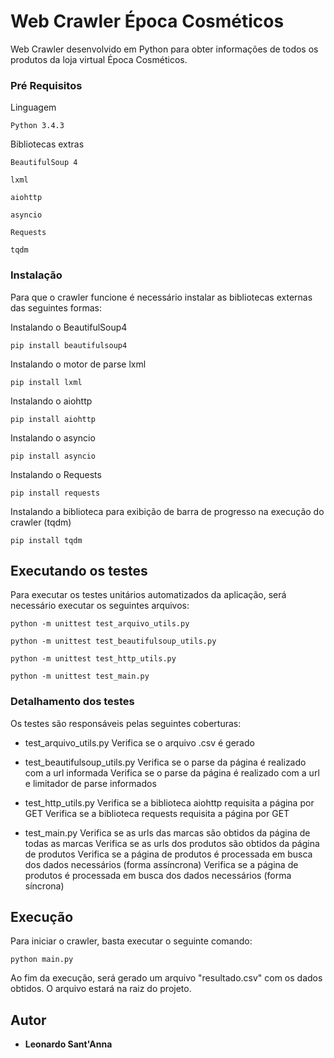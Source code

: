 # Web Crawler Época Cosméticos

Web Crawler desenvolvido em Python para obter informações de todos os produtos da loja virtual Época Cosméticos.

### Pré Requisitos

Linguagem

```
Python 3.4.3
```

Bibliotecas extras

```
BeautifulSoup 4
```
```
lxml
```
```
aiohttp
```
```
asyncio
```
```
Requests
```
```
tqdm
```

### Instalação

Para que o crawler funcione é necessário instalar as bibliotecas externas das seguintes formas:

Instalando o BeautifulSoup4

```
pip install beautifulsoup4
```

Instalando o motor de parse lxml

```
pip install lxml
```

Instalando o aiohttp

```
pip install aiohttp
```

Instalando o asyncio

```
pip install asyncio
```

Instalando o Requests

```
pip install requests
```

Instalando a biblioteca para exibição de barra de progresso na execução do crawler (tqdm)

```
pip install tqdm
```

## Executando os testes

Para executar os testes unitários automatizados da aplicação, será necessário executar os seguintes arquivos:

```
python -m unittest test_arquivo_utils.py
```
```
python -m unittest test_beautifulsoup_utils.py
```
```
python -m unittest test_http_utils.py
```
```
python -m unittest test_main.py
```

### Detalhamento dos testes

Os testes são responsáveis pelas seguintes coberturas:

- test_arquivo_utils.py
Verifica se o arquivo .csv é gerado

- test_beautifulsoup_utils.py
Verifica se o parse da página é realizado com a url informada
Verifica se o parse da página é realizado com a url e limitador de parse informados

- test_http_utils.py
Verifica se a biblioteca aiohttp requisita a página por GET
Verifica se a biblioteca requests requisita a página por GET

- test_main.py
Verifica se as urls das marcas são obtidos da página de todas as marcas
Verifica se as urls dos produtos são obtidos da página de produtos
Verifica se a página de produtos é processada em busca dos dados necessários (forma assíncrona)
Verifica se a página de produtos é processada em busca dos dados necessários (forma síncrona)


## Execução

Para iniciar o crawler, basta executar o seguinte comando:

```
python main.py
```

Ao fim da execução, será gerado um arquivo "resultado.csv" com os dados obtidos. O arquivo estará na raiz do projeto.

## Autor

* **Leonardo Sant'Anna**

